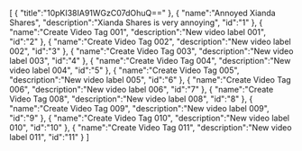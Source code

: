 [
	{
		"title":"10pKI38IA91WGzC07dOhuQ=="
	},
	{
		"name":"Annoyed Xianda Shares",
		"description":"Xianda Shares is very annoying",
		"id":"1"
	},
	{
		"name":"Create Video Tag 001",
		"description":"New video label 001",
		"id":"2"
	},
	{
		"name":"Create Video Tag 002",
		"description":"New video label 002",
		"id":"3"
	},
	{
		"name":"Create Video Tag 003",
		"description":"New video label 003",
		"id":"4"
	},
	{
		"name":"Create Video Tag 004",
		"description":"New video label 004",
		"id":"5"
	},
	{
		"name":"Create Video Tag 005",
		"description":"New video label 005",
		"id":"6"
	},
	{
		"name":"Create Video Tag 006",
		"description":"New video label 006",
		"id":"7"
	},
	{
		"name":"Create Video Tag 008",
		"description":"New video label 008",
		"id":"8"
	},
	{
		"name":"Create Video Tag 009",
		"description":"New video label 009",
		"id":"9"
	},
	{
		"name":"Create Video Tag 010",
		"description":"New video label 010",
		"id":"10"
	},
	{
		"name":"Create Video Tag 011",
		"description":"New video label 011",
		"id":"11"
	}
]